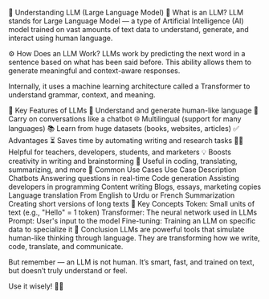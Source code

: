 🤖 Understanding LLM (Large Language Model)
📌 What is an LLM?
LLM stands for Large Language Model — a type of Artificial Intelligence (AI) model trained on vast amounts of text data to understand, generate, and interact using human language.

⚙️ How Does an LLM Work?
LLMs work by predicting the next word in a sentence based on what has been said before. This ability allows them to generate meaningful and context-aware responses.

Internally, it uses a machine learning architecture called a Transformer to understand grammar, context, and meaning.

🌟 Key Features of LLMs
🧠 Understand and generate human-like language
💬 Carry on conversations like a chatbot
🌐 Multilingual (support for many languages)
📚 Learn from huge datasets (books, websites, articles)
✅ Advantages
⏳ Saves time by automating writing and research tasks
👨‍🏫 Helpful for teachers, developers, students, and marketers
💡 Boosts creativity in writing and brainstorming
🔧 Useful in coding, translating, summarizing, and more
🧠 Common Use Cases
Use Case	Description
Chatbots	Answering questions in real-time
Code generation	Assisting developers in programming
Content writing	Blogs, essays, marketing copies
Language translation	From English to Urdu or French
Summarization	Creating short versions of long texts
📘 Key Concepts
Token: Small units of text (e.g., "Hello" = 1 token)
Transformer: The neural network used in LLMs
Prompt: User's input to the model
Fine-tuning: Training an LLM on specific data to specialize it
🏁 Conclusion
LLMs are powerful tools that simulate human-like thinking through language. They are transforming how we write, code, translate, and communicate.

But remember — an LLM is not human. It’s smart, fast, and trained on text, but doesn’t truly understand or feel.

Use it wisely! 💬✨

